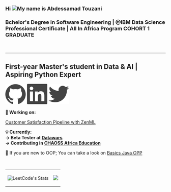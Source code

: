 ### Hi ![](https://user-images.githubusercontent.com/18350557/176309783-0785949b-9127-417c-8b55-ab5a4333674e.gif)My name is Abdessamad Touzani

<h3>Bchelor's Degree in Software Engineering | @IBM Data Science Professional Certificate | All In Africa Program COHORT 1 GRADUATE</h3><br>

-------------------
First-year Master's student in Data & AI | Aspiring Python Expert 
-------------------
<p>
    <a href="https://github.com/AbdessamadTzn"><img loading="lazy" src="https://raw.githubusercontent.com/joelparkerhenderson/joelparkerhenderson/main/assets/images/icons/nucleo-social-icons/svg/logo/github.svg"></a>
    <a href="https://linkedin.com/in/abdessamadtouzani"><img loading="lazy" src="https://raw.githubusercontent.com/joelparkerhenderson/joelparkerhenderson/main/assets/images/icons/nucleo-social-icons/svg/logo/linkedin.svg"></a>
    <a href="https://twitter.com/at9kat"><img loading="lazy" src="https://raw.githubusercontent.com/joelparkerhenderson/joelparkerhenderson/main/assets/images/icons/nucleo-social-icons/svg/logo/twitter.svg"></a>
<!--     <a href="https://instagram.com/___abdessamad__"><img loading="lazy" src="https://raw.githubusercontent.com/joelparkerhenderson/joelparkerhenderson/main/assets/images/icons/nucleo-social-icons/svg/logo/instagram.svg"></a> -->
</p>


**🔭 Working on: <br>**                                                                          
    
[Customer Satisfaction Pipeline with ZenML](https://github.com/AbdessamadTzn/customers-satisfactions-zenml) <br>

**💡 Currently: <br>**
**-> Beta Tester at [Datawars](https://github.com/datawars-io) <br>**
**-> Contributing in [CHAOSS Africa Education](https://github.com/chaoss/education/) <br>**

[//]:# (🚀 **Projects**)
    
[//]:# (⚡Data Analysis's Open Source Project) 

[//]:# (⚡[Analytic App using Dash - Pandemic Impact Monitor])

🤔 If you are new to OOP; You can take a look on [Basics Java OPP](https://github.com/AbdessamadTzn/Java-OOP-basics)
</p>

<br >

<table>
    <td>
      <img src="https://leetcode-badge-sage.vercel.app/badge/abdessamadtouzani?theme=dark" alt="LeetCode's Stats" />
    </td>
    <td>
      <p align="center">
        <img width="70%" src="http://github-profile-summary-cards.vercel.app/api/cards/profile-details?username=AbdessamadTzn&theme=algolia" />
      </p>
    </td>
</table>

